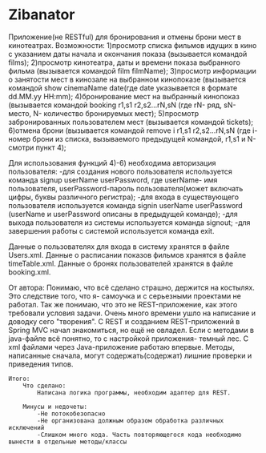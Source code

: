 # Zibanator
Приложение(не RESTful) для бронирования и отмены брони мест в кинотеатрах.
Возможности:
1)просмотр списка фильмов идущих в кино с указанием даты начала и окончания показа (вызывается командой films);
2)просмотр кинотеатра, даты и времени показа выбранного фильма (вызывается командой film filmName);
3)просмотр информации о занятости мест в кинозале на выбранном кинопоказе (вызывается командой show cinemaName date(где date указывается в формате dd.MM.yy HH:mm);
4)бронирование мест на выбранный кинопоказ (вызывается командой booking r1,s1 r2,s2...rN,sN (где rN- ряд, sN- место, N- количество бронируемых мест);
5)просмотр забронированных пользователем мест (вызывается командой tickets);
6)отмена брони (вызывается командой remove i r1,s1 r2,s2...rN,sN (где i- номер брони из списка, вызываемого предыдущей командой, r1,s1 и N- смотри пункт 4);

Для использования функций 4)-6) необходима авторизация пользователя:
    -для создания нового пользователя используется команда signup userName userPassword,
        где userName- имя пользователя, userPassword-пароль пользователя(может включать цифры, буквы различного регистра);
    -для входа в существующего пользователя используется команда signin userName userPassword (userName и userPassword описаны в предыдущей команде);
    -для выхода пользователя из системы используется команда signout;
    -для завершения работы с системой используется команда exit.

Данные о пользователях для входа в систему хранятся в файле Users.xml.
Данные о расписании показов фильмов хранятся в файле timeTable.xml.
Данные о бронях пользователей хранятся в файле booking.xml.


От автора:
    Понимаю, что всё сделано страшно, держится на костылях. Это следствие того, что я- самоучка и с серьезными проектами не работал.
    Так же понимаю, что это не REST-приложение, как этого требовали условия задачи. Очень много времени ушло на написание и доводку сего "творения".
    С REST и созданием REST-приложений в Spring MVC начал знакомиться, но ещё не овладел. Если с методами в java-файле всё понятно, то с настройкой приложения- темный лес.
    С xml файлами через Java-приложение работаю впервые. Методы, написанные сначала, могут содержать(содержат) лишние проверки и приведения типов.

    Итого:
        Что сделано:
            Написана логика программы, необходим адаптер для REST.

        Минусы и недочеты:
            -Не потокобезопасно
            -Не организована должным образом обработка различных исключений
            -Слишком много кода. Часть повторяющегося кода необходимо вынести в отдельные методы/классы